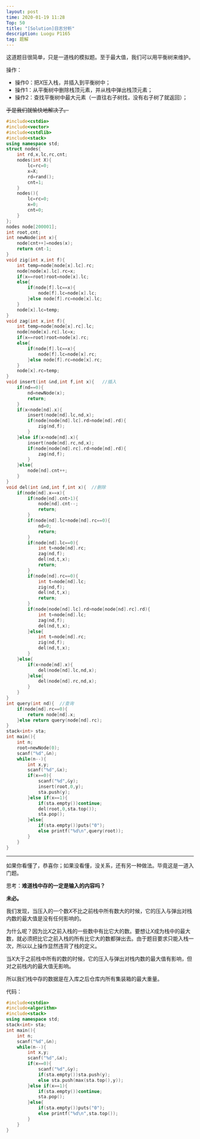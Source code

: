 ```yaml
---
layout: post
time: 2020-01-19 11:28
Top: 50
title: "[Solution]日志分析"
description: Luogu P1165
tag: 题解
---
```


这道题目很简单，只是一道栈的模拟题。至于最大值，我们可以用平衡树来维护。

操作：

- 操作0：把$X$压入栈，并插入到平衡树中；
- 操作1：从平衡树中删除栈顶元素，并从栈中弹出栈顶元素；
- 操作2：查找平衡树中最大元素（一直往右子树找，没有右子树了就返回）；

~~于是我们就愉快地解决了。~~

```cpp
#include<cstdio>
#include<vector>
#include<cstdlib>
#include<stack>
using namespace std;
struct nodes{
	int rd,x,lc,rc,cnt;
	nodes(int X){
		lc=rc=0;
		x=X;
		rd=rand();
		cnt=1;
	}
	nodes(){
		lc=rc=0;
		x=0;
		cnt=0;
	}
};
nodes node[200001];
int root,cnt;
int newNode(int x){
	node[cnt++]=nodes(x);
	return cnt-1;
}
void zig(int x,int f){
	int temp=node[node[x].lc].rc;
	node[node[x].lc].rc=x;
	if(x==root)root=node[x].lc;
	else{
		if(node[f].lc==x){
			node[f].lc=node[x].lc;
		}else node[f].rc=node[x].lc;
	}
	node[x].lc=temp;
}
void zag(int x,int f){
	int temp=node[node[x].rc].lc;
	node[node[x].rc].lc=x;
	if(x==root)root=node[x].rc;
	else{
		if(node[f].lc==x){
			node[f].lc=node[x].rc;
		}else node[f].rc=node[x].rc;
	}
	node[x].rc=temp;
}
void insert(int &nd,int f,int x){	//插入
	if(nd==0){
		nd=newNode(x);
		return;
	}
	if(x<node[nd].x){
		insert(node[nd].lc,nd,x);
		if(node[node[nd].lc].rd>node[nd].rd){
			zig(nd,f);
		}
	}else if(x>node[nd].x){
		insert(node[nd].rc,nd,x);
		if(node[node[nd].rc].rd>node[nd].rd){
			zag(nd,f);
		}
	}else{
		node[nd].cnt++;
	}
}
void del(int &nd,int f,int x){	//删除
	if(node[nd].x==x){
		if(node[nd].cnt>1){
			node[nd].cnt--;
			return;
		}
		if(node[nd].lc+node[nd].rc==0){
			nd=0;
			return;
		}
		if(node[nd].lc==0){
			int t=node[nd].rc;
			zag(nd,f);
			del(nd,t,x);
			return;
		}
		if(node[nd].rc==0){
			int t=node[nd].lc;
			zig(nd,f);
			del(nd,t,x);
			return;
		}
		if(node[node[nd].lc].rd>node[node[nd].rc].rd){
			int t=node[nd].lc;
			zag(nd,f);
			del(nd,t,x);
		}else{
			int t=node[nd].rc;
			zig(nd,f);
			del(nd,t,x);
		}
	}else{
		if(x<node[nd].x){
			del(node[nd].lc,nd,x);
		}else{
			del(node[nd].rc,nd,x);
		}
	}
}
int query(int nd){	//查询
	if(node[nd].rc==0){
		return node[nd].x;
	}else return query(node[nd].rc);
}
stack<int> sta;
int main(){
	int n;
	root=newNode(0);
	scanf("%d",&n);
	while(n--){
		int x,y;
		scanf("%d",&x);
		if(x==0){
			scanf("%d",&y);
			insert(root,0,y);
			sta.push(y);
		}else if(x==1){
			if(sta.empty())continue;
			del(root,0,sta.top());
			sta.pop();
		}else{
			if(sta.empty())puts("0");
			else printf("%d\n",query(root));
		}
	}
}
```

---

如果你看懂了，恭喜你；如果没看懂，没关系，还有另一种做法。毕竟这是一道入门题。

思考：**难道栈中存的一定是输入的内容吗？**

**未必。**

我们发现，当压入的一个数$X$不比之前栈中所有数大的时候，它的压入与弹出对栈内数的最大值是没有任何影响的。

为什么呢？因为比$X$之前入栈的一些数中有比它大的数。要想让$X$成为栈中的最大数，就必须把比它之前入栈的所有比它大的数都弹出去。由于题目要求只能入栈一次，所以以上操作显然违背了栈的定义。

当$X$大于之前栈中所有的数的时候，它的压入与弹出对栈内数的最大值有影响，但对之前栈内的最大值无影响。

所以我们栈中存的数据是在入库之后仓库内所有集装箱的最大重量。

代码：

```cpp
#include<cstdio>
#include<algorithm>
#include<stack>
using namespace std;
stack<int> sta;
int main(){
	int n;
	scanf("%d",&n);
	while(n--){
		int x,y;
		scanf("%d",&x);
		if(x==0){
			scanf("%d",&y);
            if(sta.empty())sta.push(y);
			else sta.push(max(sta.top(),y));
		}else if(x==1){
			if(sta.empty())continue;
			sta.pop();
		}else{
			if(sta.empty())puts("0");
			else printf("%d\n",sta.top());
		}
	}
}
```

